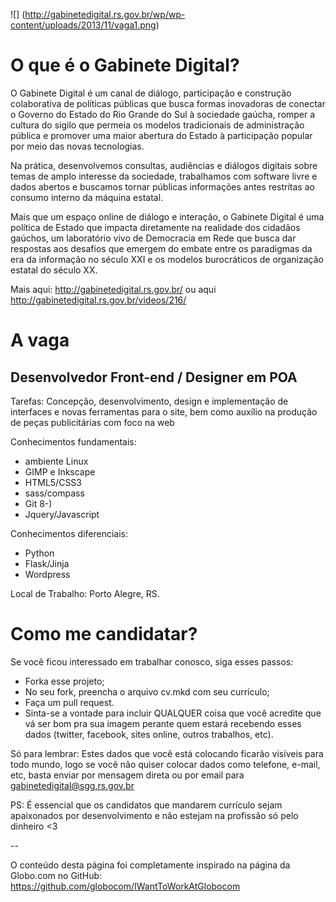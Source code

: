 ![] (http://gabinetedigital.rs.gov.br/wp/wp-content/uploads/2013/11/vaga1.png)

# O que é o Gabinete Digital?

O Gabinete Digital é um canal de diálogo, participação e construção colaborativa de políticas públicas que busca formas inovadoras de conectar o Governo do Estado do Rio Grande do Sul à sociedade gaúcha, romper a cultura do sigilo que permeia os modelos tradicionais de administração pública e promover uma maior abertura do Estado à participação popular por meio das novas tecnologias.

Na prática, desenvolvemos consultas, audiências e diálogos digitais sobre temas de amplo interesse da sociedade, trabalhamos com software livre e dados abertos e buscamos tornar públicas informações antes restritas ao consumo interno da máquina estatal.

Mais que um espaço online de diálogo e interação, o Gabinete Digital é uma política de Estado que impacta diretamente na realidade dos cidadãos gaúchos, um laboratório vivo de Democracia em Rede que busca dar respostas aos desafios que emergem do embate entre os paradigmas da era da informação no século XXI e os modelos burocráticos de organização estatal do século XX.

Mais aqui: http://gabinetedigital.rs.gov.br/ ou aqui http://gabinetedigital.rs.gov.br/videos/216/

# A vaga

## Desenvolvedor Front-end / Designer em POA

Tarefas: Concepção, desenvolvimento, design e implementação de interfaces e novas ferramentas para o site, bem como auxílio na produção de peças publicitárias com foco na web

Conhecimentos fundamentais:
- ambiente Linux
- GIMP e Inkscape
- HTML5/CSS3
- sass/compass
- Git 8-)
- Jquery/Javascript

Conhecimentos diferenciais:
- Python
- Flask/Jinja
- Wordpress

Local de Trabalho: Porto Alegre, RS.

# Como me candidatar?

Se você ficou interessado em trabalhar conosco, siga esses passos:

  - Forka esse projeto;
  - No seu fork, preencha o arquivo cv.mkd com seu currículo;
  - Faça um pull request.
  - Sinta-se a vontade para incluir QUALQUER coisa que você acredite que vá ser bom pra sua imagem perante quem estará recebendo esses dados (twitter, facebook, sites online, outros trabalhos, etc).

Só para lembrar: Estes dados que você está colocando ficarão visíveis para todo mundo, logo se você não quiser colocar dados como telefone, e-mail, etc, basta enviar por mensagem direta ou por email para gabinetedigital@sgg.rs.gov.br

PS: É essencial que os candidatos que mandarem currículo sejam apaixonados por desenvolvimento e não estejam na profissão só pelo dinheiro <3

--

O conteúdo desta página foi completamente inspirado na página da Globo.com no GitHub: https://github.com/globocom/IWantToWorkAtGlobocom
